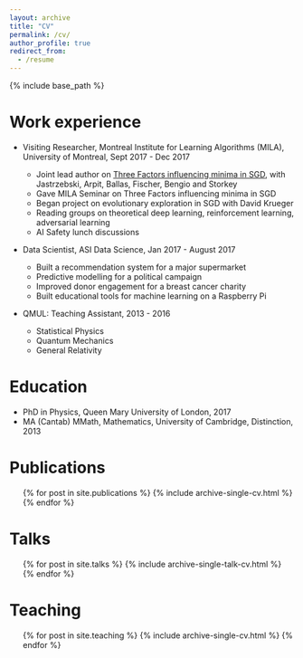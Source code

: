 ```yaml
---
layout: archive
title: "CV"
permalink: /cv/
author_profile: true
redirect_from:
  - /resume
---
```


{% include base_path %}


Work experience
======
* Visiting Researcher, Montreal Institute for Learning Algorithms (MILA), University of Montreal, Sept 2017 - Dec 2017
  * Joint lead author on [Three Factors influencing minima in SGD](https://arxiv.org/abs/1711.04623), with Jastrzebski, Arpit, Ballas, Fischer, Bengio and Storkey
  * Gave MILA Seminar on Three Factors influencing minima in SGD
  * Began project on evolutionary exploration in SGD with David Krueger
  * Reading groups on theoretical deep learning, reinforcement learning, adversarial learning
  * AI Safety lunch discussions

* Data Scientist, ASI Data Science, Jan 2017 - August 2017
  * Built a recommendation system for a major supermarket
  * Predictive modelling for a political campaign
  * Improved donor engagement for a breast cancer charity
  * Built educational tools for machine learning on a Raspberry Pi

* QMUL: Teaching Assistant, 2013 - 2016
  * Statistical Physics
  * Quantum Mechanics
  * General Relativity

Education
======
* PhD in Physics, Queen Mary University of London, 2017
* MA (Cantab) MMath, Mathematics, University of Cambridge, Distinction, 2013


Publications
======
  <ul>{% for post in site.publications %}
    {% include archive-single-cv.html %}
  {% endfor %}</ul>

Talks
======
  <ul>{% for post in site.talks %}
    {% include archive-single-talk-cv.html %}
  {% endfor %}</ul>

Teaching
======
  <ul>{% for post in site.teaching %}
    {% include archive-single-cv.html %}
  {% endfor %}</ul>
